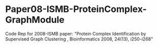 # Paper08-ISMB-ProteinComplex-GraphModule
Code Rep for 2008-ISMB paper: "Protein Complex Identification by Supervised Graph Clustering , Bioinformatics 2008, 24(13), i250-i268"
